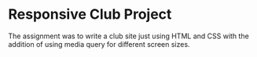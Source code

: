 # Responsive Club Project

The assignment was to write a club site just using HTML and CSS with the addition of using media query for different screen sizes.